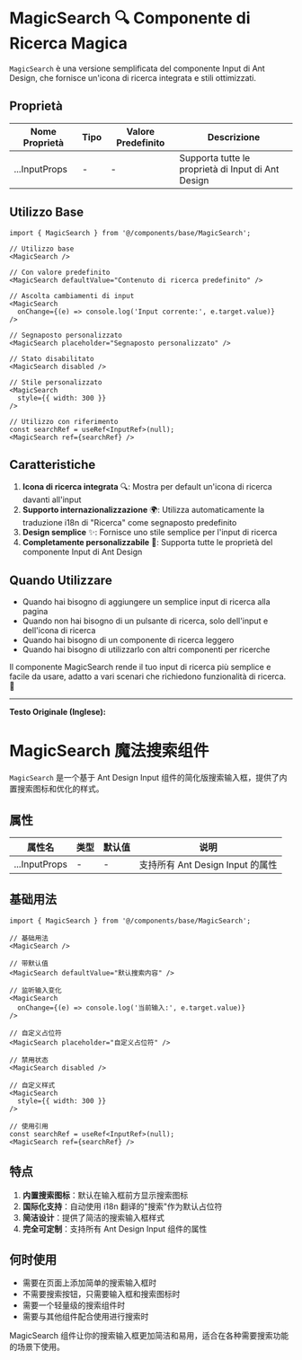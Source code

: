 # MagicSearch 🔍 Componente di Ricerca Magica

`MagicSearch` è una versione semplificata del componente Input di Ant Design, che fornisce un'icona di ricerca integrata e stili ottimizzati.

## Proprietà

| Nome Proprietà | Tipo | Valore Predefinito | Descrizione                          |
| -------------- | ---- | ------------------ | ------------------------------------ |
| ...InputProps  | -    | -                  | Supporta tutte le proprietà di Input di Ant Design |

## Utilizzo Base

```tsx
import { MagicSearch } from '@/components/base/MagicSearch';

// Utilizzo base
<MagicSearch />

// Con valore predefinito
<MagicSearch defaultValue="Contenuto di ricerca predefinito" />

// Ascolta cambiamenti di input
<MagicSearch
  onChange={(e) => console.log('Input corrente:', e.target.value)}
/>

// Segnaposto personalizzato
<MagicSearch placeholder="Segnaposto personalizzato" />

// Stato disabilitato
<MagicSearch disabled />

// Stile personalizzato
<MagicSearch
  style={{ width: 300 }}
/>

// Utilizzo con riferimento
const searchRef = useRef<InputRef>(null);
<MagicSearch ref={searchRef} />
```

## Caratteristiche

1. **Icona di ricerca integrata** 🔍: Mostra per default un'icona di ricerca davanti all'input
2. **Supporto internazionalizzazione** 🌍: Utilizza automaticamente la traduzione i18n di "Ricerca" come segnaposto predefinito
3. **Design semplice** ✨: Fornisce uno stile semplice per l'input di ricerca
4. **Completamente personalizzabile** 🎨: Supporta tutte le proprietà del componente Input di Ant Design

## Quando Utilizzare

-   Quando hai bisogno di aggiungere un semplice input di ricerca alla pagina
-   Quando non hai bisogno di un pulsante di ricerca, solo dell'input e dell'icona di ricerca
-   Quando hai bisogno di un componente di ricerca leggero
-   Quando hai bisogno di utilizzarlo con altri componenti per ricerche

Il componente MagicSearch rende il tuo input di ricerca più semplice e facile da usare, adatto a vari scenari che richiedono funzionalità di ricerca. 🚀

---

**Testo Originale (Inglese):**

# MagicSearch 魔法搜索组件

`MagicSearch` 是一个基于 Ant Design Input 组件的简化版搜索输入框，提供了内置搜索图标和优化的样式。

## 属性

| 属性名        | 类型 | 默认值 | 说明                             |
| ------------- | ---- | ------ | -------------------------------- |
| ...InputProps | -    | -      | 支持所有 Ant Design Input 的属性 |

## 基础用法

```tsx
import { MagicSearch } from '@/components/base/MagicSearch';

// 基础用法
<MagicSearch />

// 带默认值
<MagicSearch defaultValue="默认搜索内容" />

// 监听输入变化
<MagicSearch
  onChange={(e) => console.log('当前输入:', e.target.value)}
/>

// 自定义占位符
<MagicSearch placeholder="自定义占位符" />

// 禁用状态
<MagicSearch disabled />

// 自定义样式
<MagicSearch
  style={{ width: 300 }}
/>

// 使用引用
const searchRef = useRef<InputRef>(null);
<MagicSearch ref={searchRef} />
```

## 特点

1. **内置搜索图标**：默认在输入框前方显示搜索图标
2. **国际化支持**：自动使用 i18n 翻译的"搜索"作为默认占位符
3. **简洁设计**：提供了简洁的搜索输入框样式
4. **完全可定制**：支持所有 Ant Design Input 组件的属性

## 何时使用

-   需要在页面上添加简单的搜索输入框时
-   不需要搜索按钮，只需要输入框和搜索图标时
-   需要一个轻量级的搜索组件时
-   需要与其他组件配合使用进行搜索时

MagicSearch 组件让你的搜索输入框更加简洁和易用，适合在各种需要搜索功能的场景下使用。
